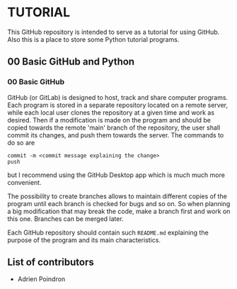 # TUTORIAL

This GitHub repository is intended to serve as a tutorial for using GitHub. Also this is a place to store some Python tutorial programs.

## 00 Basic GitHub and Python

### 00 Basic GitHub

GitHub (or GitLab) is designed to host, track and share computer programs. Each program is stored in a separate repository located on a remote server, while each local user clones the repository at a given time and work as desired. Then if a modification is made on the program and should be copied towards the remote 'main' branch of the repository, the user shall commit its changes, and push them towards the server. The commands to do so are
```
commit -m <commit message explaining the change>
push
```
but I recommend using the GitHub Desktop app which is much much more convenient.

The possibility to create branches allows to maintain different copies of the program until each branch is checked for bugs and so on. So when planning a big modification that may break the code, make a branch first and work on this one. Branches can be merged later.

Each GitHub repository should contain such `README.md` explaining the purpose of the program and its main characteristics.

## List of contributors
* Adrien Poindron
